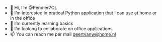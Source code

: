 - 👋 Hi, I’m @Pendler7OL
- 👀 I’m interested in pratical Python application that I can use at home or in the office
- 🌱 I’m currently learning basics
- 💞️ I’m looking to collaborate on office applications
- 📫 You can reach me per mail geertvanw@home.nl 

<!---
Pendler7OL/Pendler7OL is a ✨ special ✨ repository because its `README.md` (this file) appears on your GitHub profile.
You can click the Preview link to take a look at your changes.
--->
